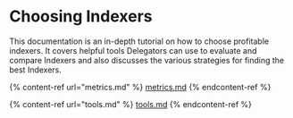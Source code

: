 # Choosing Indexers

This documentation is an in-depth tutorial on how to choose profitable indexers. It covers helpful tools Delegators can use to evaluate and compare Indexers and also discusses the various strategies for finding the best Indexers.

{% content-ref url="metrics.md" %}
[metrics.md](metrics.md)
{% endcontent-ref %}

{% content-ref url="tools.md" %}
[tools.md](tools.md)
{% endcontent-ref %}
